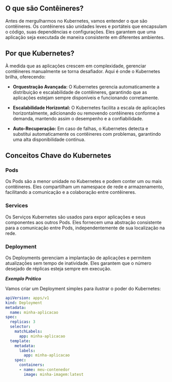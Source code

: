 ## O que são Contêineres?

Antes de mergulharmos no Kubernetes, vamos entender o que são contêineres. Os contêineres são unidades leves e portáteis que encapsulam o código, suas dependências e configurações. Eles garantem que uma aplicação seja executada de maneira consistente em diferentes ambientes.

## Por que Kubernetes?

À medida que as aplicações crescem em complexidade, gerenciar contêineres manualmente se torna desafiador. Aqui é onde o Kubernetes brilha, oferecendo:

- **Orquestração Avançada:** O Kubernetes gerencia automaticamente a distribuição e escalabilidade de contêineres, garantindo que as aplicações estejam sempre disponíveis e funcionando corretamente.

- **Escalabilidade Horizontal:** O Kubernetes facilita a escala de aplicações horizontalmente, adicionando ou removendo contêineres conforme a demanda, mantendo assim o desempenho e a confiabilidade.

- **Auto-Recuperação:** Em caso de falhas, o Kubernetes detecta e substitui automaticamente os contêineres com problemas, garantindo uma alta disponibilidade contínua.

## Conceitos Chave do Kubernetes

### Pods

Os Pods são a menor unidade no Kubernetes e podem conter um ou mais contêineres. Eles compartilham um namespace de rede e armazenamento, facilitando a comunicação e a colaboração entre contêineres.

### Services

Os Serviços Kubernetes são usados para expor aplicações e seus componentes aos outros Pods. Eles fornecem uma abstração consistente para a comunicação entre Pods, independentemente de sua localização na rede.

### Deployment

Os Deployments gerenciam a implantação de aplicações e permitem atualizações sem tempo de inatividade. Eles garantem que o número desejado de réplicas esteja sempre em execução.

***Exemplo Prático***

Vamos criar um Deployment simples para ilustrar o poder do Kubernetes:

~~~yaml
apiVersion: apps/v1
kind: Deployment
metadata:
  name: minha-aplicacao
spec:
  replicas: 3
  selector:
    matchLabels:
      app: minha-aplicacao
  template:
    metadata:
      labels:
        app: minha-aplicacao
    spec:
      containers:
      - name: meu-contenedor
        image: minha-imagem:latest
~~~ 